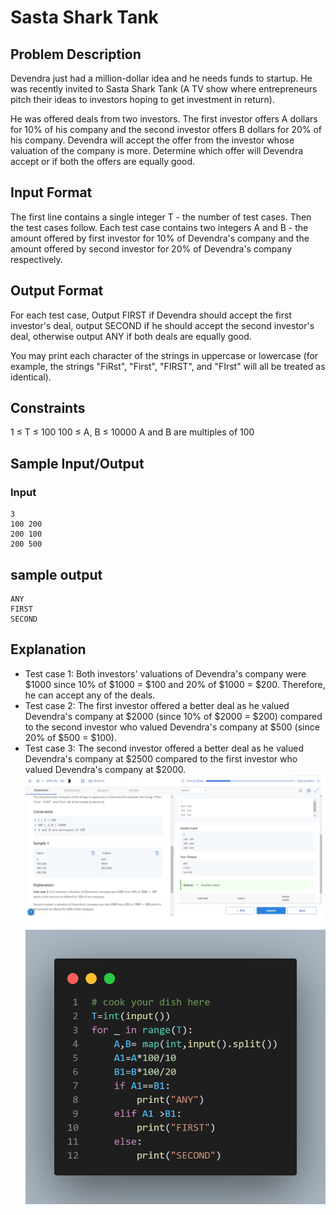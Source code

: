 # Sasta Shark Tank

## Problem Description

Devendra just had a million-dollar idea and he needs funds to startup. He was recently invited to Sasta Shark Tank (A TV show where entrepreneurs pitch their ideas to investors hoping to get investment in return).

He was offered deals from two investors. The first investor offers A dollars for 10% of his company and the second investor offers B dollars for 20% of his company. Devendra will accept the offer from the investor whose valuation of the company is more. Determine which offer will Devendra accept or if both the offers are equally good.

## Input Format

The first line contains a single integer T - the number of test cases. Then the test cases follow.
Each test case contains two integers A and B - the amount offered by first investor for 10% of Devendra's company and the amount offered by second investor for 20% of Devendra's company respectively.

## Output Format

For each test case, Output FIRST if Devendra should accept the first investor's deal, output SECOND if he should accept the second investor's deal, otherwise output ANY if both deals are equally good.

You may print each character of the strings in uppercase or lowercase (for example, the strings "FiRst", "First", "FIRST", and "FIrst" will all be treated as identical).

## Constraints

1 ≤ T ≤ 100
100 ≤ A, B ≤ 10000
A and B are multiples of 100

## Sample Input/Output

### Input
```
3
100 200
200 100
200 500
```

## sample output

```
ANY
FIRST
SECOND
```

## Explanation

- Test case 1: Both investors' valuations of Devendra's company were $1000 since 10% of $1000 = $100 and 20% of $1000 = $200. Therefore, he can accept any of the deals.
- Test case 2: The first investor offered a better deal as he valued Devendra's company at $2000 (since 10% of $2000 = $200) compared to the second investor who valued Devendra's company at $500 (since 20% of $500 = $100).
- Test case 3: The second investor offered a better deal as he valued Devendra's company at $2500 compared to the first investor who valued Devendra's company at $2000.
![](Untitled.png)
![](code.png)